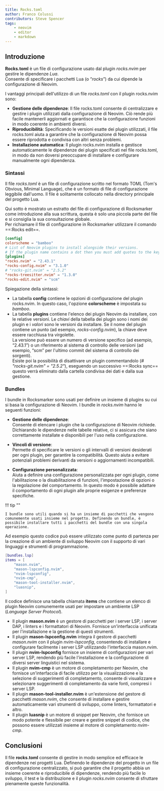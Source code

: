 ```yaml
---
title: Rocks.toml
author: Franco Colussi
contributors: Steve Spencer
tags:
    - neovim
    - editor
    - markdown
---
```

<!--vale off-->
## Introduzione

**Rocks.toml** è un file di configurazione usato dal plugin *rocks.nvim* per gestire le dipendenze *Lua*.  
Consente di specificare i pacchetti Lua (o “*rocks*”) da cui dipende la configurazione di Neovim.

I vantaggi principali dell'utilizzo di un file *rocks.toml* con il plugin rocks.nvim sono:

- **Gestione delle dipendenze**: Il file rocks.toml consente di centralizzare e gestire i plugin utilizzati dalla configurazione di Neovim. Ciò rende più facile mantenerli aggiornati e garantisce che la configurazione funzioni in modo coerente in ambienti diversi.
- **Riproducibilità**: Specificando le versioni esatte dei plugin utilizzati, il file rocks.toml aiuta a garantire che la configurazione di Neovim possa essere riprodotta e condivisa con altri senza problemi.
- **Installazione automatica**: Il plugin rocks.nvim installa e gestisce automaticamente le dipendenze dei plugin specificati nel file rocks.toml, in modo da non doversi preoccupare di installare e configurare manualmente ogni dipendenza.

### Sintassi

Il file *rocks.toml* è un file di configurazione scritto nel formato TOML (Tom's Obvious, Minimal Language), che è un formato di file di configurazione leggibile dall'uomo. Il file è solitamente collocato nella directory principale del progetto Lua.

Qui sotto è mostrato un estratto del file di configurazione di Rocksmarker come introduzione alla sua scrittura, questa è solo una piccola parte del file e si consiglia la sua consultazione globale.  
Per richiamare il file di configurazione in Rocksmarker utilizzare il comando ==:Rocks edit==.

```toml
[config]
colorscheme = "bamboo"
# List of Neovim plugins to install alongside their versions.
# If the plugin name contains a dot then you must add quotes to the key name!
[plugins]
"rocks.nvim" = "2.43.1"
"rocks-config.nvim" = "3.1.0"
# "rocks-git.nvim" = "2.5.2"
"rocks-treesitter.nvim" = "1.3.0"
"rocks-edit.nvim" = "scm"
```

Spiegazione della sintassi:

- La tabella **config** contiene le opzioni di configurazione del plugin rocks.nvim.
In questo caso, l'opzione **colorscheme** è impostata su *bamboo*.
- La tabella **plugins** contiene l'elenco dei plugin Neovim da installare, con le relative versioni. Le *chiavi* della tabella dei plugin sono i nomi dei plugin e i *valori* sono le versioni da installare. Se il nome del plugin contiene un punto (ad esempio, *rocks-config.nvim*), la chiave deve essere racchiusa tra virgolette.  
La versione può essere un numero di versione specifico (ad esempio, “2.43.1”) o un riferimento al sistema di controllo delle versioni (ad esempio, “scm” per l'ultimo commit del sistema di controllo dei sorgenti).  
Esiste poi la possibilità di disattivare un plugin commentandolo (*# "rocks-git.nvim" = "2.5.2"*), eseguendo un successivo ==:Rocks sync== questo verrà eliminato dalla cartella condivisa dei dati e dalla sua gestione.

### Bundles

I bundle in Rocksmarker sono usati per definire un insieme di plugins su cui si basa la configurazione di Neovim. I bundle in *rocks.nvim* hanno le seguenti funzioni:

- **Gestione delle dipendenze**:  
Consente di elencare i plugin che la configurazione di Neovim richiede. Dichiarando le dipendenze nelle tabelle relative, ci si assicura che siano correttamente installate e disponibili per l'uso nella configurazione.

- **Vincoli di versione**:  
Permette di specificare le versioni o gli intervalli di versioni desiderati per ogni plugin, per garantire la compatibilità. Questo aiuta a evitare potenziali problemi derivanti da versioni o aggiornamenti incompatibili.

- **Configurazione personalizzata**:  
Aiuta a definire una configurazione personalizzata per ogni plugin, come l'abilitazione o la disabilitazione di funzioni, l'impostazione di opzioni o la regolazione del comportamento. In questo modo è possibile adattare il comportamento di ogni plugin alle proprie esigenze e preferenze specifiche.

!!! tip ""

    I bundle sono utili quando si ha un insieme di pacchetti che vengono comunemente usati insieme nel progetto. Definendo un bundle, è possibile installare tutti i pacchetti del bundle con una singola operazione.

Ad esempio questo codice può essere utilizzato come punto di partenza per la creazione di un ambiente di sviluppo Neovim con il supporto di vari linguaggi e strumenti di programmazione.

```lua
[bundles.lsp]
items = [
    "mason.nvim",
    "mason-lspconfig.nvim",
    "nvim-lspconfig",
    "nvim-cmp",
    "mason-tool-installer.nvim",
    "luasnip",
]
```

Il codice definisce una tabella chiamata **items** che contiene un elenco di plugin Neovim comunemente usati per impostare un ambiente LSP (*Language Server Protocol*).

- Il plugin **mason.nvim** è un gestore di pacchetti per i server LSP, i server DAP, i linters e i formattatori di Neovim. Fornisce un'interfaccia unificata per l'installazione e la gestione di questi strumenti.
- Il plugin **mason-lspconfig.nvim** integra il gestore di pacchetti *mason.nvim* con il plugin *nvim-lspconfig*, consentendo di installare e configurare facilmente i server LSP utilizzando l'interfaccia mason.nvim.
- Il plugin **nvim-lspconfig** fornisce un insieme di configurazioni per vari server LSP, rendendo più facile l'installazione e la configurazione di diversi server linguistici nel  sistema.
- Il plugin **nvim-cmp** è un motore di completamento per Neovim, che fornisce un'interfaccia di facile utilizzo per la visualizzazione e la selezione di suggerimenti di completamento, consente di visualizzare e selezionare suggerimenti di completamento da varie fonti, compresi i server LSP.
- Il plugin **mason-tool-installer.nvim** è un'estensione del gestore di pacchetti *mason.nvim*, che consente di installare e gestire automaticamente vari strumenti di sviluppo, come linters, formattatori e altro.
- Il plugin **luasnip** è un motore di snippet per Neovim, che fornisce un modo potente e flessibile per creare e gestire snippet di codice, che possono essere utilizzati insieme al motore di completamento *nvim-cmp*.

## Conclusioni

Il file **rocks.toml** consente di gestire in modo semplice ed efficace le dipendenze nei progetti Lua. Definendo le dipendenze del progetto in un file di configurazione centralizzato, si può garantire che il progetto abbia un insieme coerente e riproducibile di dipendenze, rendendo più facile lo sviluppo, il test e la distribuzione e il plugin *rocks.nvim* consente di sfruttare pienamente queste funzionalità.
